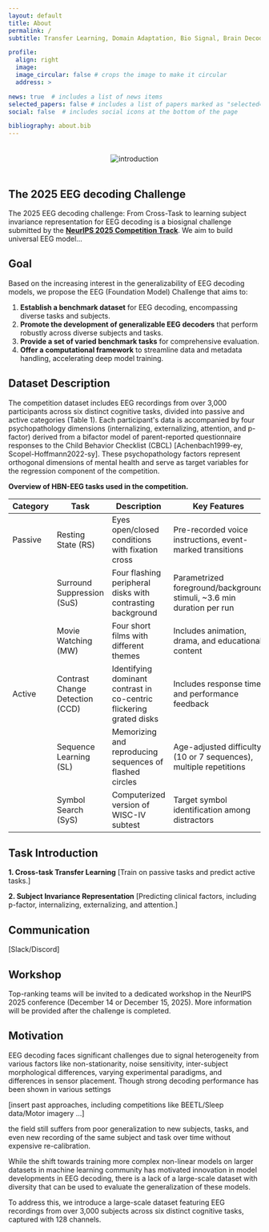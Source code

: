 ```yaml
---
layout: default
title: About
permalink: /
subtitle: Transfer Learning, Domain Adaptation, Bio Signal, Brain Decoding, Electroencephalogram, Event-Related Potential

profile:
  align: right
  image: 
  image_circular: false # crops the image to make it circular
  address: >

news: true  # includes a list of news items
selected_papers: false # includes a list of papers marked as "selected={true}"
social: false  # includes social icons at the bottom of the page

bibliography: about.bib
---
```



<div style="padding: 20px; text-align: center;">
  <img alt="introduction" src="assets/eeg2025.png" style="max-width: 100%;" />
</div>

<!-- <p>We can also cite <d-cite key="VoiceFixer-Liu2022"></d-cite> external publications.</p>

<d-math block>
  \mathbb{E}_{z \sim q_\phi(z|x)}
</d-math>

Hi <d-footnote>This is a footnote.</d-footnote> how are you?

<d-code block language="python">
import torch

if isinstance(speech_mix, np.ndarray):
    speech_mix = torch.as_tensor(speech_mix)
</d-code> -->

## The 2025 EEG decoding Challenge

The 2025 EEG decoding challenge: From  Cross-Task to learning subject invariance representation for EEG decoding is a biosignal challenge submitted by the [**NeurIPS 2025 Competition Track**](https://neurips.cc/Conferences/2025/CompetitionTrack). We aim to build universal EEG model...

## Goal

Based on the increasing interest in the generalizability of EEG decoding models, we propose the EEG (Foundation Model) Challenge that aims to: 

1. **Establish a benchmark dataset** for EEG decoding, encompassing diverse tasks and subjects.
2. **Promote the development of generalizable EEG decoders** that perform robustly across diverse subjects and tasks.
3. **Provide a set of varied benchmark tasks** for comprehensive evaluation.
4. **Offer a computational framework** to streamline data and metadata handling, accelerating deep model training.

## Dataset Description

The competition dataset includes EEG recordings from over 3,000 participants across six distinct cognitive tasks, divided into passive and active categories (Table 1). Each participant's data is accompanied by four psychopathology dimensions (internalizing, externalizing, attention, and p-factor) derived from a bifactor model of parent-reported questionnaire responses to the Child Behavior Checklist (CBCL) [Achenbach1999-ey, Scopel-Hoffmann2022-sy]. These psychopathology factors represent orthogonal dimensions of mental health and serve as target variables for the regression component of the competition.

**Overview of HBN-EEG tasks used in the competition.**

| Category | Task                     | Description                                                   | Key Features                                                                   |
|----------|--------------------------|---------------------------------------------------------------|--------------------------------------------------------------------------------|
| Passive  | Resting State (RS)       | Eyes open/closed conditions with fixation cross               | Pre-recorded voice instructions, event-marked transitions                        |
|          | Surround Suppression (SuS)| Four flashing peripheral disks with contrasting background    | Parametrized foreground/background stimuli, ~3.6 min duration per run           |
|          | Movie Watching (MW)      | Four short films with different themes                        | Includes animation, drama, and educational content                              |
| Active   | Contrast Change Detection (CCD) | Identifying dominant contrast in co-centric flickering grated disks | Includes response time and performance feedback                               |
|          | Sequence Learning (SL)   | Memorizing and reproducing sequences of flashed circles       | Age-adjusted difficulty (10 or 7 sequences), multiple repetitions              |
|          | Symbol Search (SyS)      | Computerized version of WISC-IV subtest                       | Target symbol identification among distractors                                  |


## Task Introduction

**1. Cross-task Transfer Learning**
[Train on passive tasks and predict active tasks.]

**2. Subject Invariance Representation**
[Predicting clinical factors, including p-factor, internalizing, externalizing, and attention.]

## Communication

[Slack/Discord]

## Workshop

Top-ranking teams will be invited to a dedicated workshop in the NeurIPS 2025 conference (December 14 or December 15, 2025). More information will be provided after the challenge is completed.

<!-- ## Paper Submission

Participants may feel free to submit their system description paper to any conference. -->

## Motivation

EEG decoding faces significant challenges due to signal heterogeneity from various factors like non-stationarity, noise sensitivity, inter-subject morphological differences, varying experimental paradigms, and differences in sensor placement. Though strong decoding performance has been shown in various settings 

[insert past approaches, including competitions like BEETL/Sleep data/Motor imagery ...] 

the field still suffers from poor generalization to new subjects, tasks, and even new recording of the same subject and task over time without expensive re-calibration.

While the shift towards training more complex non-linear models on larger datasets in machine learning community has motivated innovation in model developments in EEG decoding, there is a lack of a large-scale dataset with diversity that can be used to evaluate the generalization of these models. 

To address this, we introduce a large-scale dataset featuring EEG recordings from over 3,000 subjects across six distinct cognitive tasks, captured with 128 channels.

